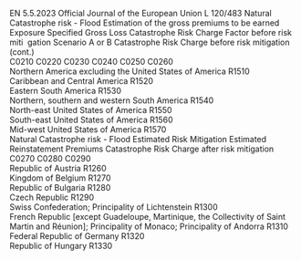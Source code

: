 EN  5.5.2023 Official Journal of the European Union L 120/483
 Natural Catastrophe risk - Flood  Estimation of the 
gross premiums to 
be earned  Exposure  Specified Gross 
Loss  Catastrophe Risk 
Charge Factor 
before risk miti ­
gation  Scenario A 
or B  Catastrophe Risk 
Charge before risk 
mitigation  (cont.)  
C0210  C0220  C0230  C0240  C0250  C0260  
Northern America excluding the United 
States of America  R1510  
Caribbean and Central America  R1520  
Eastern South America  R1530  
Northern, southern and western South 
America  R1540  
North-east United States of America  R1550  
South-east United States of America  R1560  
Mid-west United States of America  R1570  
Natural Catastrophe risk - Flood  Estimated Risk Mitigation  Estimated Reinstatement 
Premiums  Catastrophe Risk Charge 
after risk mitigation  
C0270  C0280  C0290  
Republic of Austria  R1260  
Kingdom of Belgium  R1270  
Republic of Bulgaria  R1280  
Czech Republic  R1290  
Swiss Confederation; Principality of Lichtenstein  R1300  
French Republic [except Guadeloupe, Martinique, the Collectivity of Saint Martin and 
Réunion]; Principality of Monaco; Principality of Andorra  R1310  
Federal Republic of Germany  R1320  
Republic of Hungary  R1330